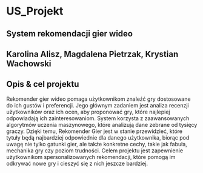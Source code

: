 # US_Projekt

## System rekomendacji gier wideo

## Karolina Alisz, Magdalena Pietrzak, Krystian Wachowski

## Opis & cel projektu
Rekomender gier wideo pomaga użytkownikom znaleźć gry dostosowane do ich gustów i preferencji. Jego głównym zadaniem jest analiza recenzji użytkowników oraz ich ocen, aby proponować gry, które najlepiej odpowiadają ich zainteresowaniom. System korzysta z zaawansowanych algorytmów uczenia maszynowego, które analizują dane zebrane od tysięcy graczy. Dzięki temu, Rekomender Gier jest w stanie przewidzieć, które tytuły będą najbardziej odpowiednie dla danego użytkownika, biorąc pod uwagę nie tylko gatunki gier, ale także konkretne cechy, takie jak fabuła, mechanika gry czy poziom trudności. Celem projektu jest zapewnienie użytkownikom spersonalizowanych rekomendacji, które pomogą im odkrywać nowe gry i cieszyć się z nich jeszcze bardziej.